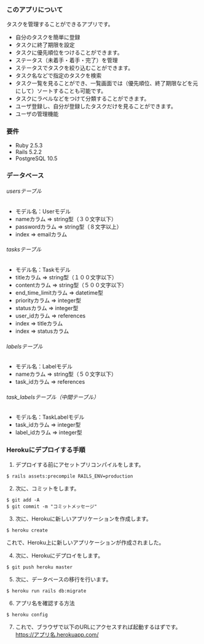 ### このアプリについて
タスクを管理することができるアプリです。
- 自分のタスクを簡単に登録
- タスクに終了期限を設定
- タスクに優先順位をつけることができます。
- ステータス（未着手・着手・完了）を管理
- ステータスでタスクを絞り込むことができます。
- タスク名などで指定のタスクを検索
- タスク一覧を見ることができ、一覧画面では（優先順位、終了期限などを元にして）ソートすることも可能です。
- タスクにラベルなどをつけて分類することができます。
- ユーザ登録し、自分が登録したタスクだけを見ることができます。
- ユーザの管理機能

### 要件
- Ruby 2.5.3
- Rails 5.2.2
- PostgreSQL 10.5

### データベース
###### usersテーブル
- モデル名：Userモデル
 - nameカラム => string型（３０文字以下）
 - passwordカラム => string型（８文字以上）
 - index => emailカラム

###### tasksテーブル
- モデル名：Taskモデル
 - titleカラム => string型（１００文字以下）
 - contentカラム => string型（５００文字以下）
 - end_time_limitカラム => datetime型
 - priorityカラム => integer型
 - statusカラム => integer型
 - user_idカラム => references
 - index => titleカラム
 - index => statusカラム

###### labelsテーブル
- モデル名：Labelモデル
 - nameカラム => string型（５０文字以下）
 - task_idカラム => references

###### task_labelsテーブル（中間テーブル）
- モデル名：TaskLabelモデル
 - task_idカラム => integer型
 - label_idカラム => integer型

### Herokuにデプロイする手順
1. デプロイする前にアセットプリコンパイルをします。
```
$ rails assets:precompile RAILS_ENV=production
```
2. 次に、コミットをします。
```
$ git add -A
$ git commit -m "コミットメッセージ"
```
3. 次に、Herokuに新しいアプリケーションを作成します。
```
$ heroku create
```
これで、Heroku上に新しいアプリケーションが作成されました。

4. 次に、Herokuにデプロイをします。
```
$ git push heroku master
```
5. 次に、データベースの移行を行います。
```
$ heroku run rails db:migrate
```
6. アプリ名を確認する方法
```
$ heroku config
```
7. これで、ブラウザで以下のURLにアクセスすれば起動するはずです。  
https://アプリ名.herokuapp.com/
